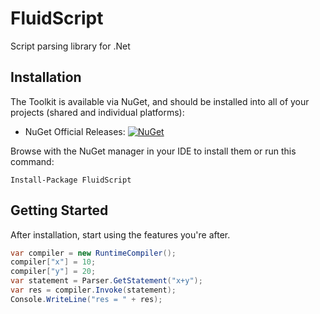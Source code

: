 # FluidScript 
Script parsing library for .Net 

## Installation

The Toolkit is available via NuGet, and should be installed into all of your projects (shared and individual platforms):

* NuGet Official Releases: [![NuGet](https://img.shields.io/nuget/vpre/FluidScript)](https://www.nuget.org/packages/FluidScript/)

Browse with the NuGet manager in your IDE to install them or run this command:

`Install-Package FluidScript`

## Getting Started

After installation, start using the features you're after.

```c#
var compiler = new RuntimeCompiler();
compiler["x"] = 10;
compiler["y"] = 20;
var statement = Parser.GetStatement("x+y");
var res = compiler.Invoke(statement);
Console.WriteLine("res = " + res);
```
